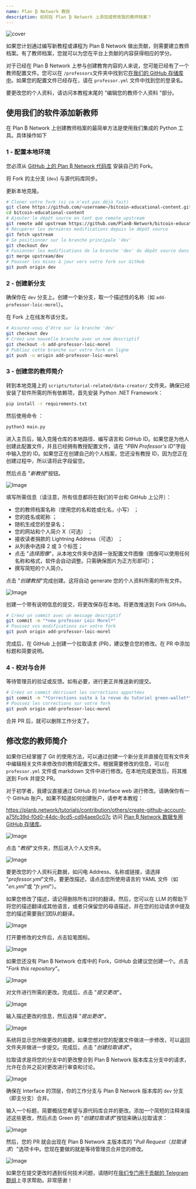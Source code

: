 ```yaml
---
name: Plan ₿ Network 教授
description: 如何在 Plan ₿ Network 上添加或修改我的教师档案？
---
```

![cover](assets/cover.webp)

如果您计划通过编写新教程或课程为 Plan ₿ Network 做出贡献，则需要建立教师档案。有了教师档案，您就可以为您在平台上贡献的内容获得相应的学分。

对于已经在 Plan ₿ Network 上参与创建教育内容的人来说，您可能已经有了一个教师配置文件。您可以在 `/professors`文件夹中找到它[在我们的 GitHub 存储库中](https://github.com/PlanB-Network/Bitcoin-educational-content/tree/dev/professors)。如果您的配置文件已经存在，请在 `professor.yml` 文件中找到您的登录名。

要更改您的个人资料，请访问本教程末尾的 "编辑您的教师个人资料 "部分。

## 使用我们的软件添加新教师

在 Plan ₿ Network 上创建教师档案的最简单方法是使用我们集成的 Python 工具。具体操作如下

### 1 - 配置本地环境

您必须从 [GitHub 上的 Plan ₿ Network 代码库](https://github.com/PlanB-Network/Bitcoin-educational-content) 安装自己的 Fork。

将 Fork 的主分支 (`dev`) 与源代码库同步。

更新本地克隆。

```bash
# Cloner votre fork (si ce n'est pas déjà fait)
git clone https://github.com/<username>/bitcoin-educational-content.git
cd bitcoin-educational-content
# Ajouter le dépôt source en tant que remote upstream
git remote add upstream https://github.com/PlanB-Network/bitcoin-educational-content.git
# Récupérer les dernières modifications depuis le dépôt source
git fetch upstream
# Se positionner sur la branche principale 'dev'
git checkout dev
# Fusionner les modifications de la branche 'dev' du dépôt source dans votre fork
git merge upstream/dev
# Pousser les mises à jour vers votre fork sur GitHub
git push origin dev
```

### 2 - 创建新分支

确保你在 `dev` 分支上。创建一个新分支，取一个描述性的名称（如 `add-professor-loic-morel`）。

在 Fork 上在线发布该分支。

```bash
# Assurez-vous d’être sur la branche 'dev'
git checkout dev
# Créez une nouvelle branche avec un nom descriptif
git checkout -b add-professor-loic-morel
# Publiez cette branche sur votre fork en ligne
git push -u origin add-professor-loic-morel
```

### 3 - 创建您的教师简介

转到本地克隆上的 `scripts/tutorial-related/data-creator/` 文件夹。确保已经安装了软件所需的所有依赖项，首先安装 Python .NET Framework：

```bash
pip install -r requirements.txt
```

然后使用命令 ：

```bash
python3 main.py
```

进入主页后，输入克隆仓库的本地路径、编写语言和 GitHub ID。如果您是为他人创建此配置文件，并且已经拥有教授配置文件，请在 "*PBN Professor's ID*"字段中输入您的 ID。如果您正在创建自己的个人档案，您还没有教授 ID，因为您正在创建过程中，所以请将此字段留空。

然后点击 "*新教授*"按钮。

![Image](assets/fr/01.webp)

填写所需信息（请注意，所有信息都将在我们的平台和 GitHub 上公开）：


- 您的教师档案名称（使用您的名和姓或化名，小写） ；
- 您的姓名或昵称 ；
- 随机生成您的登录名；
- 您的网站和个人简介 X（可选） ；
- 接收读者捐款的 Lightning Address（可选） ；
- 从列表中选择 2 或 3 个标签；
- 点击 "*选择图像*"，从本地文件夹中选择一张配置文件图像（图像可以使用任何名称和格式，软件会自动调整。只需确保图片为正方形即可）；
- 撰写简短的个人简介。

点击 "*创建教授*"完成创建。这将自动 generate 您的个人资料所需的所有文件。

![Image](assets/fr/02.webp)

创建一个带有说明信息的提交，将更改保存在本地。将更改推送到 Fork GitHub。

```bash
# Créez un commit avec un message descriptif
git commit -m "*new professor Loïc Morel*"
# Poussez vos modifications sur votre fork
git push origin add-professor-loic-morel
```

完成后，在 GitHub 上创建一个拉取请求 (PR)，建议整合您的修改。在 PR 中添加标题和简要说明。

### 4 - 校对与合并

等待管理员的验证或反馈。如有必要，进行更正并推送新的提交。

```bash
# Créez un commit décrivant les corrections apportées
git commit -m "*Corrections suite à la revue du tutoriel green-wallet*"
# Poussez les corrections sur votre fork
git push origin add-professor-loic-morel
```

合并 PR 后，就可以删除工作分支了。

## 修改您的教师简介

如果你已经掌握了 Git 的使用方法，可以通过创建一个新分支并直接在现有文件夹中编辑相关文件来修改你的教师配置文件。根据需要修改的信息，可以在 `professor.yml` 文件或 markdown 文件中进行修改。在本地完成更改后，将其推送到 Fork 并提交 PR。

对于初学者，我建议直接通过 GitHub 的 Interface web 进行修改。请确保你有一个 GitHub 账户。如果不知道如何创建账户，请参考本教程：

https://planb.network/tutorials/contribution/others/create-github-account-a75fc39d-f0d0-44dc-9cd5-cd94aee0c07c
访问 [Plan ₿ Network 数据专用 GitHub 存储库](https://github.com/PlanB-Network/Bitcoin-educational-content/graphs/contributors)。

![Image](assets/fr/03.webp)

点击 "*教授*"文件夹，然后进入个人文件夹。

![Image](assets/fr/04.webp)

要更改您的个人资料元数据，如闪电 Address、名称或链接，请选择 "*professor.yml*"文件。要更改描述，请点击您所使用语言的 YAML 文件（如 "*en.yml*"或 "*fr.yml*"）。

如果您修改了描述，请记得删除所有过时的翻译。然后，您可以在 LLM 的帮助下将您的描述翻译成其他语言，或者只保留您的母语描述，并在您的拉动请求中提及您的描述需要我们团队的翻译。

![Image](assets/fr/05.webp)

打开要修改的文件后，点击铅笔图标。

![Image](assets/fr/06.webp)

如果您还没有 Plan ₿ Network 仓库中的 Fork，GitHub 会建议您创建一个。点击 "*Fork this repository*"。

![Image](assets/fr/07.webp)

对文件进行所需的更改。完成后，点击 "*提交更改*"。

![Image](assets/fr/08.webp)

输入描述更改的信息，然后选择 "*提出更改*"。

![Image](assets/fr/09.webp)

系统将显示您所做更改的摘要。如果您想对您的配置文件做进一步修改，可以返回文件夹并做进一步提交。完成后，点击 "*创建拉取请求*"。

拉取请求是将您的分支中的更改整合到 Plan ₿ Network 版本库主分支中的请求，允许在合并之前对更改进行审查和讨论。

![Image](assets/fr/10.webp)

确保在 Interface 的顶层，你的工作分支与 Plan ₿ Network 版本库的 `dev` 分支（即主分支）合并。

输入一个标题，简要概括您希望与源代码库合并的更改。添加一个简短的注释来描述这些更改，然后点击 Green 的 "*创建拉取请求*"按钮来确认拉取请求：

![Image](assets/fr/11.webp)

然后，您的 PR 就会出现在 Plan ₿ Network 主版本库的 "*Pull Request*（*拉取请求*）"选项卡中。您现在要做的就是等待管理员合并您的修改。

![Image](assets/fr/12.webp)

如果您在提交更改时遇到任何技术问题，请随时在[我们专门用于贡献的 Telegram 群组](https://t.me/PlanBNetwork_ContentBuilder)上寻求帮助。非常感谢！